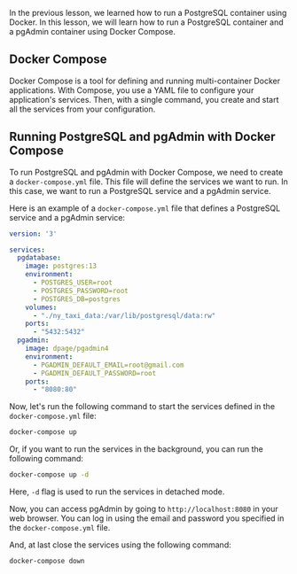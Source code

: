 In the previous lesson, we learned how to run a PostgreSQL container using Docker. In this lesson, we will learn how to run a PostgreSQL container and a pgAdmin container using Docker Compose.

## Docker Compose

Docker Compose is a tool for defining and running multi-container Docker applications. With Compose, you use a YAML file to configure your application's services. Then, with a single command, you create and start all the services from your configuration.

## Running PostgreSQL and pgAdmin with Docker Compose

To run PostgreSQL and pgAdmin with Docker Compose, we need to create a `docker-compose.yml` file. This file will define the services we want to run. In this case, we want to run a PostgreSQL service and a pgAdmin service.

Here is an example of a `docker-compose.yml` file that defines a PostgreSQL service and a pgAdmin service:

```yaml
version: '3'

services:
  pgdatabase:
    image: postgres:13
    environment:
      - POSTGRES_USER=root
      - POSTGRES_PASSWORD=root
      - POSTGRES_DB=postgres
    volumes:
      - "./ny_taxi_data:/var/lib/postgresql/data:rw"
    ports:
      - "5432:5432"
  pgadmin:
    image: dpage/pgadmin4
    environment:
      - PGADMIN_DEFAULT_EMAIL=root@gmail.com
      - PGADMIN_DEFAULT_PASSWORD=root
    ports:
      - "8080:80"
```
    
Now, let's run the following command to start the services defined in the `docker-compose.yml` file:

```bash
docker-compose up
```

Or, if you want to run the services in the background, you can run the following command:

```bash
docker-compose up -d
```

Here, `-d` flag is used to run the services in detached mode.

Now, you can access pgAdmin by going to `http://localhost:8080` in your web browser. You can log in using the email and password you specified in the `docker-compose.yml` file.

And, at last close the services using the following command:

```bash
docker-compose down
```